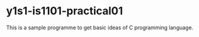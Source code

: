 # y1s1-is1101-practical01
 This is a sample programme to get basic ideas of C programming language.
